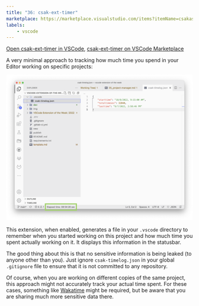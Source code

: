 ```yaml
---
title: "36: csak-ext-timer"
marketplace: https://marketplace.visualstudio.com/items?itemName=csakaszamok.csak-ext-timer
labels:
    - vscode
---
```


[Open csak-ext-timer in VSCode](vscode:extension/csakaszamok.csak-ext-timer), [csak-ext-timer on VSCode Marketplace](https://marketplace.visualstudio.com/items?itemName=csakaszamok.csak-ext-timer)

A very minimal approach to tracking how much time you spend in your Editor working on specific projects:

<!-- Screenshot / Gif / ... -->
![elapsed time displayed in statusbar](36_csak-ext-timer.png)

This extension, when enabled, generates a file in your `.vscode` directory to remember when you started working on this project and how much time you spent actually working on it. It displays this information in the statusbar.

The good thing about this is that no sensitive information is being leaked (to anyone other than you). Just ignore `csak-timelog.json` in your global `.gitignore` file to ensure that it is not committed to any repository.

Of course, when you are working on different copies of the same project, this approach might not accurately track your actual time spent. For these cases, something like [Wakatime] might be required, but be aware that you are sharing much more sensitive data there.

[wakatime]: https://wakatime.com/
<!-- Configuration options, recommended configuration, etc. -->


<!-- references -->
[macos]: ../../img/apple.svg
[win]: ../../img/win.svg
